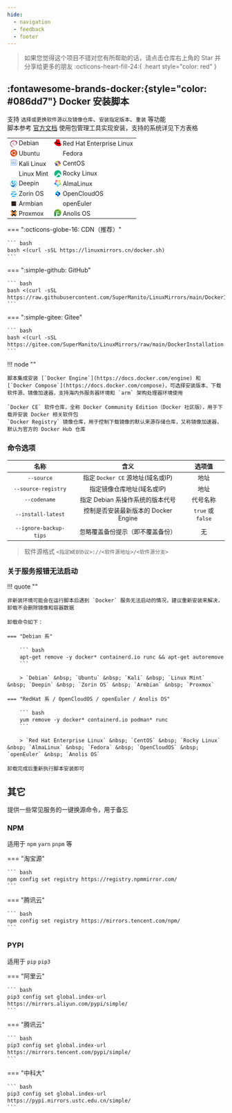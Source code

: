 ```yaml
---
hide:
  - navigation
  - feedback
  - footer
---
```


> 如果您觉得这个项目不错对您有所帮助的话，请点击仓库右上角的 Star 并分享给更多的朋友 :octicons-heart-fill-24:{ .heart style="color: red" }

## :fontawesome-brands-docker:{style="color: #086dd7"} Docker 安装脚本

支持 `选择或更换软件源以及镜像仓库`、`安装指定版本`、`重装` 等功能  
脚本参考 [官方文档](https://docs.docker.com/engine/install) 使用包管理工具实现安装，支持的系统详见下方表格

<table>
<tr>
    <td><a href="https://www.debian.org" target="_blank"><img src="/assets/images/icon/debian.svg" width="16" height="16" style="vertical-align: -0.35em"></a> Debian</td>
    <td><a href="https://access.redhat.com/products/red-hat-enterprise-linux" target="_blank"><img src="/assets/images/icon/redhat.svg" width="16" height="16" style="vertical-align: -0.1em"></a> Red Hat Enterprise Linux</td>
</tr>
<tr>
    <td><a href="https://cn.ubuntu.com" target="_blank"><img src="/assets/images/icon/ubuntu.svg" width="16" height="16" style="vertical-align: -0.15em"></a> Ubuntu</td>
    <td><a href="https://fedoraproject.org/zh-Hans" target="_blank"><img src="/assets/images/icon/fedora.ico" width="16" height="16" style="vertical-align: -0.2em"></a> Fedora</td>
</tr>
<tr>
    <td><a href="https://www.kali.org" target="_blank"><img src="/assets/images/icon/kali-linux.svg" width="16" height="16"></a> Kali Linux</td>
    <td><a href="https://www.centos.org" target="_blank"><img src="/assets/images/icon/centos.svg" width="16" height="16" style="vertical-align: -0.2em"></a> CentOS</td>
</tr>
<tr>
    <td><a href="https://linuxmint.com" target="_blank"><img src="/assets/images/icon/linux-mint.ico" width="16" height="16" style="vertical-align: -0.15em"></a> Linux Mint</td>
    <td><a href="https://rockylinux.org" target="_blank"><img src="/assets/images/icon/rocky-linux.svg" width="16" height="16" style="vertical-align: -0.25em"></a> Rocky Linux</td>
</tr>
<tr>
    <td><a href="https://www.deepin.org" target="_blank"><img src="/assets/images/icon/deepin.png" width="16" height="16" style="vertical-align: -0.3em"></a> Deepin</td>
    <td><a href="https://almalinux.org/zh-hans" target="_blank"><img src="/assets/images/icon/almalinux.svg" width="16" height="16" style="vertical-align: -0.15em"></a> AlmaLinux</td>
</tr>
<tr>
    <td><a href="https://zorin.com/os" target="_blank"><img src="/assets/images/icon/zorin-os.png" width="16" height="16" style="vertical-align: -0.3em"></a> Zorin OS</td>
    <td><a href="https://www.opencloudos.org" target="_blank"><img src="/assets/images/icon/opencloudos.png" width="16" height="16" style="vertical-align: -0.25em"></a> OpenCloudOS</td>
</tr>
<tr>
    <td><a href="https://www.armbian.com" target="_blank"><img src="/assets/images/icon/armbian.png" width="16" height="16" style="vertical-align: -0.2em"></a> Armbian</td>
    <td><a href="https://www.openeuler.org/zh" target="_blank"><img src="/assets/images/icon/openeuler.ico" width="16" height="16" style="vertical-align: -0.2em"></a> openEuler</td>
</tr>
<tr>
    <td><a href="https://www.proxmox.com" target="_blank"><img src="/assets/images/icon/proxmox.svg" width="16" height="16" style="vertical-align: -0.2em"></a> Proxmox</td>
    <td><a href="https://openanolis.cn" target="_blank"><img src="/assets/images/icon/anolis.png" width="16" height="16" style="vertical-align: -0.1em"></a> Anolis OS</td>
</tr>
</table>

=== ":octicons-globe-16: CDN（推荐）"

    ``` bash
    bash <(curl -sSL https://linuxmirrors.cn/docker.sh)
    ```

=== ":simple-github: GitHub"

    ``` bash
    bash <(curl -sSL https://raw.githubusercontent.com/SuperManito/LinuxMirrors/main/DockerInstallation.sh)
    ```

=== ":simple-gitee: Gitee"

    ``` bash
    bash <(curl -sSL https://gitee.com/SuperManito/LinuxMirrors/raw/main/DockerInstallation.sh)
    ```

!!! node ""

    脚本集成安装 [`Docker Engine`](https://docs.docker.com/engine) 和 [`Docker Compose`](https://docs.docker.com/compose)，可选择安装版本、下载软件源、镜像加速器，支持海内外服务器环境和 `arm` 架构处理器环境使用

    `Docker CE` 软件仓库，全称 Docker Community Edition（Docker 社区版），用于下载并安装 Docker 相关软件包  
    `Docker Registry` 镜像仓库，用于控制下载镜像的默认来源存储仓库，又称镜像加速器，默认为官方的 Docker Hub 仓库

### 命令选项

| 名称 | 含义 | 选项值 |
| :-: | :-: | :-: |
| `--source` | 指定 `Docker CE` 源地址(域名或IP) | 地址 |
| `--source-registry` | 指定镜像仓库地址(域名或IP) | 地址 |
| `--codename` | 指定 Debian 系操作系统的版本代号 | 代号名称 |
| `--install-latest` | 控制是否安装最新版本的 Docker Engine | `true` 或 `false` |
| `--ignore-backup-tips` | 忽略覆盖备份提示（即不覆盖备份） | 无 |

> 软件源格式 `<指定WEB协议>://<软件源地址>/<软件源分支>`

### 关于服务报错无法启动

!!! quote ""

    非新装环境可能会在运行脚本后遇到 `Docker` 服务无法启动的情况，建议重新安装来解决，卸载不会删除镜像和容器数据

    卸载命令如下：

    === "Debian 系"

        ``` bash
        apt-get remove -y docker* containerd.io runc && apt-get autoremove
        ```

        > `Debian` &nbsp; `Ubuntu` &nbsp; `Kali` &nbsp; `Linux Mint` &nbsp; `Deepin` &nbsp; `Zorin OS` &nbsp; `Armbian` &nbsp; `Proxmox`

    === "RedHat 系 / OpenCloudOS / openEuler / Anolis OS"

        ``` bash
        yum remove -y docker* containerd.io podman* runc
        ```

        > `Red Hat Enterprise Linux` &nbsp; `CentOS` &nbsp; `Rocky Linux` &nbsp; `AlmaLinux` &nbsp; `Fedora` &nbsp; `OpenCloudOS` &nbsp; `openEuler` &nbsp; `Anolis OS`

    卸载完成后重新执行脚本安装即可

## 其它

提供一些常见服务的一键换源命令，用于备忘

### NPM

适用于 `npm` `yarn` `pnpm` 等

=== "淘宝源"

    ``` bash
    npm config set registry https://registry.npmmirror.com/
    ```

=== "腾讯云"

    ``` bash
    npm config set registry https://mirrors.tencent.com/npm/
    ```

### PYPI

适用于 `pip` `pip3`

=== "阿里云"

    ``` bash
    pip3 config set global.index-url https://mirrors.aliyun.com/pypi/simple/
    ```

=== "腾讯云"

    ``` bash
    pip3 config set global.index-url https://mirrors.tencent.com/pypi/simple/
    ```

=== "中科大"

    ``` bash
    pip3 config set global.index-url https://pypi.mirrors.ustc.edu.cn/simple/
    ```
